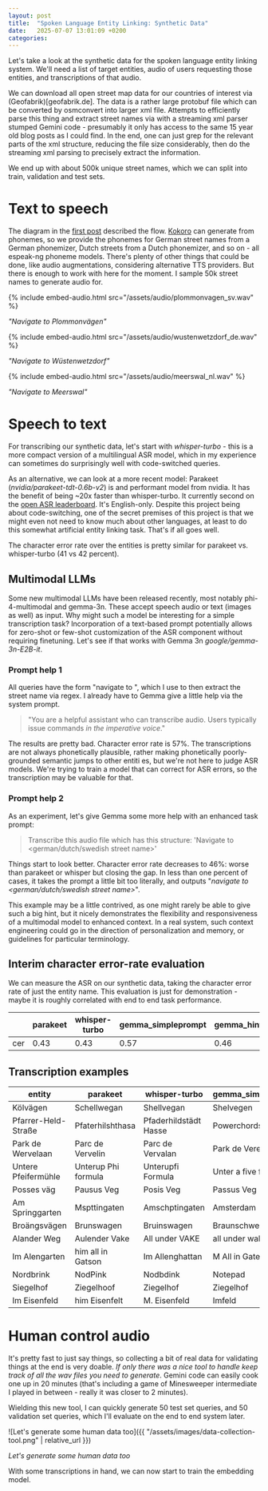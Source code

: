 ```yaml
---
layout: post
title:  "Spoken Language Entity Linking: Synthetic Data"
date:   2025-07-07 13:01:09 +0200
categories: 
---
```


Let's take a look at the synthetic data for the spoken language entity linking system. We'll need a list of target entities, audio of users requesting those entities, and transcriptions of that audio.

We can download all open street map data for our countries of interest via (Geofabrik)[geofabrik.de]. The data is a rather large protobuf file which can be converted by osmconvert into larger xml file. Attempts to efficiently parse this thing and extract street names via with a streaming xml parser stumped Gemini code - presumably it only has access to the same 15 year old blog posts as I could find. In the end, one can just grep for the relevant parts of the xml structure, reducing the file size considerably, then do the streaming xml parsing to precisely extract the information.

We end up with about 500k unique street names, which we can split into train, validation and test sets.


# Text to speech

The diagram in the [first post](https://nrgow.github.io/2025/07/03/spoken-language-entity-linking.html) described the flow. [Kokoro](https://huggingface.co/hexgrad/Kokoro-82M) can generate from phonemes, so we provide the phonemes for German street names from a German phonemizer, Dutch streets from a Dutch phonemizer, and so on - all espeak-ng phoneme models. There's plenty of other things that could be done, like audio augmentations, considering alternative TTS providers. But there is enough to work with here for the moment. I sample 50k street names to generate audio for.


{% include embed-audio.html src="/assets/audio/plommonvagen_sv.wav" %}

*"Navigate to Plommonvägen"*


{% include embed-audio.html src="/assets/audio/wustenwetzdorf_de.wav" %}

*"Navigate to Wüstenwetzdorf"*


{% include embed-audio.html src="/assets/audio/meerswal_nl.wav" %}

*"Navigate to Meerswal"*


# Speech to text

For transcribing our synthetic data, let's start with *whisper-turbo* - this is a more compact version of a multilingual ASR model, which in my experience can sometimes do surprisingly well with code-switched queries.

As an alternative, we can look at a more recent model: Parakeet (*nvidia/parakeet-tdt-0.6b-v2*) is and performant model from nvidia. It has the benefit of being ~20x faster than whisper-turbo. It currently second on the [open ASR leaderboard](https://huggingface.co/spaces/hf-audio/open_asr_leaderboard). It's English-only. Despite this project being about code-switching, one of the secret premises of this project is that we might even not need to know much about other languages, at least to do this somewhat artificial entity linking task. That's if all goes well.

The character error rate over the entities is pretty similar for parakeet vs. whisper-turbo (41 vs 42 percent).

## Multimodal LLMs

Some new multimodal LLMs have been released recently, most notably phi-4-multimodal and gemma-3n. These accept speech audio or text (images as well) as input. Why might such a model be interesting for a simple transcription task? Incorporation of a text-based prompt potentially allows for zero-shot or few-shot customization of the ASR component without requiring finetuning. Let's see if that works with Gemma 3n *google/gemma-3n-E2B-it*. 

### Prompt help 1

All queries have the form "navigate to <street>", which I use to then extract the street name via regex. I already have to Gemma give a little help via the system prompt.

> "You are a helpful assistant who can transcribe audio. Users typically issue commands _in the imperative voice_."

The results are pretty bad. Character error rate is 57%. The transcriptions are not always phonetically plausible, rather making phonetically poorly-grounded semantic jumps to other entiti es, but we're not here to judge ASR models. We're trying to train a model that can correct for ASR errors, so the transcription may be valuable for that.


### Prompt help 2

As an experiment, let's give Gemma some more help with an enhanced task prompt:

> Transcribe this audio file which has this structure: 'Navigate to <german/dutch/swedish street name>'

Things start to look better. Character error rate decreases to 46%: worse than parakeet or whisper but closing the gap. In less than one percent of cases, it takes the prompt a little bit too literally, and outputs "_navigate to <german/dutch/swedish street name>_".

This example may be a little contrived, as one might rarely be able to give such a big hint, but it nicely demonstrates the flexibility and responsiveness of a multimodal model to enhanced context. In a real system, such context engineering could go in the direction of personalization and memory, or guidelines for particular terminology.


## Interim character error-rate evaluation

We can measure the ASR on our synthetic data, taking the character error rate of just the entity name. This evaluation is just for demonstration - maybe it is roughly correlated with end to end task performance.


|     |   parakeet |   whisper-turbo |   gemma_simpleprompt |   gemma_hintprompt    |
|-----|------------|-----------------|----------------------|-----------------------|
| cer |   0.43     |        0.43     |             0.57     |              0.46     |




## Transcription examples


| entity                  | parakeet               | whisper-turbo         | gemma_simpleprompt     | gemma_hintprompt        |
|-------------------------|------------------------|-----------------------|------------------------|-------------------------|
| Kölvägen                | Schellwegan            | Shellvegan            | Shelvegen              | Shelvegan               |
| Pfarrer-Held-Straße     | Pfaterhilshthasa       | Pfaderhildstädt Hasse | Powerchords to Hassa   | Pfahlstr                |
| Park de Wervelaan       | Parc de Vervelin       | Parc de Vervalan      | Park de Verelan        | Park de Verellen        |
| Untere Pfeifermühle     | Unterup Phi formula    | Unterupfi Formula     | Unter a five formula   | Unter der Pfeiferstraße |
| Posses väg              | Pausus Veg             | Posis Veg             | Passus Veg             | Passusweg               |
| Am Springgarten         | Mspttingaten           | Amschptingaten        | Amsterdam              | amshiptingaten          |
| Broängsvägen            | Brunswagen             | Bruinswagen           | Braunschweig           | Braunschweig            |
| Alander Weg             | Aulender Vake          | All under VAKE        | all under wake         | Allenderwiek            |
| Im Alengarten           | him all in Gatson      | Im Allenghattan       | M All in Gaten         | am Allingaten           |
| Nordbrink               | NodPink                | Nodbdink              | Notepad                | Nordpink                |
| Siegelhof               | Ziegelhoof             | Ziegelhof             | Ziegelhof              | Zeughof                 |
| Im Eisenfeld            | him Eisenfelt          | M. Eisenfeld          | Imfeld                 | Immenfeld               |


# Human control audio

It's pretty fast to just say things, so collecting a bit of real data for validating things at the end is very doable. _If only there was a nice tool to handle keep track of all the wav files you need to generate_. Gemini code can easily cook one up in 20 minutes (that's including a game of Minesweeper intermediate I played in between - really it was closer to 2 minutes).

Wielding this new tool, I can quickly generate 50 test set queries, and 50 validation set queries, which I'll evaluate on the end to end system later.

![Let's generate some human data too]({{ "/assets/images/data-collection-tool.png" | relative_url }})

*Let's generate some human data too*


With some transcriptions in hand, we can now start to train the embedding model.